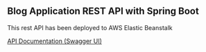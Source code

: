 ## Blog Application REST API with Spring Boot

This rest API has been deployed to AWS Elastic Beanstalk

[API Documentation (Swagger UI)](http://myblog-v1-env-2.eba-tpu2zmb6.us-east-2.elasticbeanstalk.com/swagger-ui/index.html)
